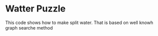# Watter Puzzle
This code shows how to make split water. That is based on well knowh graph searche method
